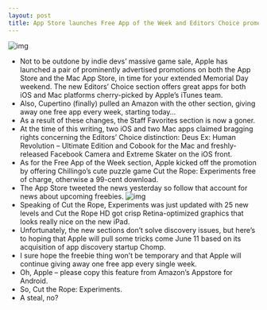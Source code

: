 ```yaml
---
layout: post
title: App Store launches Free App of the Week and Editors Choice promos
---
```

![img](http://media.idownloadblog.com/wp-content/uploads/2012/05/App-Store-App-of-the-Week-banner-Cut-the-Rope-Experiments.jpg)
* Not to be outdone by indie devs’ massive game sale, Apple has launched a pair of prominently advertised promotions on both the App Store and the Mac App Store, in time for your extended Memorial Day weekend. The new Editors’ Choice section offers great apps for both iOS and Mac platforms cherry-picked by Apple’s iTunes team.
* Also, Cupertino (finally) pulled an Amazon with the other section, giving away one free app every week, starting today…
* As a result of these changes, the Staff Favorites section is now a goner.
* At the time of this writing, two iOS and two Mac apps claimed bragging rights concerning the Editors’ Choice distinction: Deus Ex: Human Revolution – Ultimate Edition and Cobook for the Mac and freshly-released Facebook Camera and Extreme Skater on the iOS front.
* As for the Free App of the Week section, Apple kicked off the promotion by offering Chillingo’s cute puzzle game Cut the Rope: Experiments free of charge, otherwise a 99-cent download.
* The App Store tweeted the news yesterday so follow that account for news about upcoming freebies.
![img](http://media.idownloadblog.com/wp-content/uploads/2012/05/Mac-App-Store-Editor_s-Choice-Deus-Ex-Human-Revolution.jpg)
* Speaking of Cut the Rope, Experiments was just updated with 25 new levels and Cut the Rope HD got crisp Retina-optimized graphics that looks really nice on the new iPad.
* Unfortunately, the new sections don’t solve discovery issues, but here’s to hoping that Apple will pull some tricks come June 11 based on its acquisition of app discovery startup Chomp.
* I sure hope the freebie thing won’t be temporary and that Apple will continue giving away one free app every single week.
* Oh, Apple – please copy this feature from Amazon’s Appstore for Android.
* So, Cut the Rope: Experiments.
* A steal, no?

